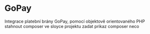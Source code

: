 # GoPay
Integrace platební brány GoPay, pomocí objektově orientovaného PHP 
stahnout composer
ve sloyce projektu zadat prikaz composer neco

